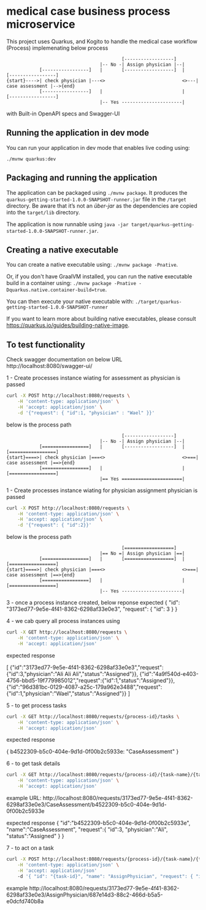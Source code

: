 # medical case business process microservice

This project uses Quarkus, and Kogito to handle the medical case workflow (Process)
implemenating below process

                                              [------------------]
                                      |-- No -| Assign physician |--|
                [-----------------]   |       [------------------]  |    [-----------------]
    {start}---->| check physician |---<>                            <>---| case assessment |-->{end}
                [-----------------]   |                             |    [-----------------]
                                      |-- Yes ----------------------|

with Built-in OpenAPI specs and Swagger-UI

## Running the application in dev mode

You can run your application in dev mode that enables live coding using:
```
./mvnw quarkus:dev
```

## Packaging and running the application

The application can be packaged using `./mvnw package`.
It produces the `quarkus-getting-started-1.0.0-SNAPSHOT-runner.jar` file in the `/target` directory.
Be aware that it’s not an _über-jar_ as the dependencies are copied into the `target/lib` directory.

The application is now runnable using `java -jar target/quarkus-getting-started-1.0.0-SNAPSHOT-runner.jar`.

## Creating a native executable

You can create a native executable using: `./mvnw package -Pnative`.

Or, if you don't have GraalVM installed, you can run the native executable build in a container using: `./mvnw package -Pnative -Dquarkus.native.container-build=true`.

You can then execute your native executable with: `./target/quarkus-getting-started-1.0.0-SNAPSHOT-runner`

If you want to learn more about building native executables, please consult https://quarkus.io/guides/building-native-image.

## To test functionality 
Check swagger documentation on below URL
http://localhost:8080/swagger-ui/

1 - Create processes instance wiating for assessment as physician is passed 

```sh
curl -X POST http://localhost:8080/requests \
    -H 'content-type: application/json' \
    -H 'accept: application/json' \
    -d '{"request": { "id":1, "physician" : "Wael" }}'
```

below is  the process path

                                              [------------------]
                                      |-- No -| Assign physician |--|
                [=================]   |       [------------------]  |    [=================]
    {start}====>| check physician |===<>                            <>===| case assessment |==>{end}
                [=================]   |                             |    [=================]
                                      |== Yes ======================|

1 - Create processes instance wiating for physician assignment physician is passed 

```sh
curl -X POST http://localhost:8080/requests \
    -H 'content-type: application/json' \
    -H 'accept: application/json' \
    -d '{"request": { "id":2}}'
```

below is  the process path

                                              [==================]
                                      |== No =| Assign physician |==|
                [=================]   |       [==================]  |    [=================]
    {start}====>| check physician |===<>                            <>===| case assessment |==>{end}
                [=================]   |                             |    [=================]
                                      |-- Yes ----------------------|

3 - once a process instance created, below reponse expected
{
    "id": "3173ed77-9e5e-4f41-8362-6298af33e0e3",
    "request": {
        "id": 3
    }
}

4 - we cab query all process instances using 

```sh
curl -X GET http://localhost:8080/requests \
    -H 'content-type: application/json' \
    -H 'accept: application/json'
```

expected response 

[
    {"id":"3173ed77-9e5e-4f41-8362-6298af33e0e3","request":{"id":3,"physician":"Ali Ali Ali","status":"Assigned"}},
    {"id":"4a9f540d-e403-4756-bbd5-19f779985012","request":{"id":1,"status":"Assigned"}}, 
    {"id":"96d381bc-0129-4087-a25c-179a962e3488","request":{"id":1,"physician":"Wael","status":"Assigned"}}
]

5 - to get process tasks 

```sh
curl -X GET http://localhost:8080/requests/{process-id}/tasks \
    -H 'content-type: application/json' \
    -H 'accept: application/json'
```

expected response 

{
b4522309-b5c0-404e-9d1d-0f00b2c5933e: "CaseAssessment"
}

6 - to get task details 

```sh
curl -X GET http://localhost:8080/requests/{process-id}/{task-name}/{task-id} \
    -H 'content-type: application/json' \
    -H 'accept: application/json'
```

example URL: 
http://localhost:8080/requests/3173ed77-9e5e-4f41-8362-6298af33e0e3/CaseAssessment/b4522309-b5c0-404e-9d1d-0f00b2c5933e

expected response 
{   "id":"b4522309-b5c0-404e-9d1d-0f00b2c5933e",
    "name":"CaseAssessment",
    "request":{
        "id":3,
        "physician":"Ali",
        "status":"Assigned"
    }
}

7 - to act on a task

```sh
curl -X POST http://localhost:8080/requests/{process-id}/{task-name}/{task-id} \
    -H 'content-type: application/json' \
    -H 'accept: application/json'
    -d '{ "id": "{task-id}", "name": "AssignPhysician", "request": { "id": 3, "physician" : "Ali", "status": "Assigned"}}'
```

example
http://localhost:8080/requests/3173ed77-9e5e-4f41-8362-6298af33e0e3/AssignPhysician/687e14d3-88c2-466d-b5a5-e0dcfd740b8a
